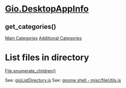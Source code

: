 # [Gio.DesktopAppInfo](https://lazka.github.io/pgi-docs/Gio-2.0/structs/DesktopAppInfo.html#Gio.DesktopAppInfo.set_desktop_env)

## get_categories()

[Main Categories](https://specifications.freedesktop.org/menu-spec/latest/apa.html#main-category-registry)
[Additional Categories](https://specifications.freedesktop.org/menu-spec/latest/apas02.html)


# List files in directory
[File.enumerate_children()](https://gjs-docs.gnome.org/gio20~2.66p/gio.file#method-enumerate_children)

See: [gioListDirectory.js](src/gioListDirectory.js)
See: [gnome shell - misc/fileUtils.js](https://gitlab.gnome.org/GNOME/gnome-shell/-/blob/main/js/misc/fileUtils.js)

